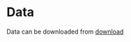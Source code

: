 # Data
Data can be downloaded from [download](https://files.webis.de/corpora/corpora-webis/corpus-webis-compquestions-22.zip)
